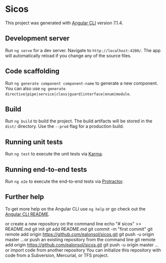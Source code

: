 # Sicos

This project was generated with [Angular CLI](https://github.com/angular/angular-cli) version 7.1.4.

## Development server

Run `ng serve` for a dev server. Navigate to `http://localhost:4200/`. The app will automatically reload if you change any of the source files.

## Code scaffolding

Run `ng generate component component-name` to generate a new component. You can also use `ng generate directive|pipe|service|class|guard|interface|enum|module`.

## Build

Run `ng build` to build the project. The build artifacts will be stored in the `dist/` directory. Use the `--prod` flag for a production build.

## Running unit tests

Run `ng test` to execute the unit tests via [Karma](https://karma-runner.github.io).

## Running end-to-end tests

Run `ng e2e` to execute the end-to-end tests via [Protractor](http://www.protractortest.org/).

## Further help

To get more help on the Angular CLI use `ng help` or go check out the [Angular CLI README](https://github.com/angular/angular-cli/blob/master/README.md).


or create a new repository on the command line
echo "# sicos" >> README.md
git init
git add README.md
git commit -m "first commit"
git remote add origin https://github.com/ealonsol/sicos.git
git push -u origin master
…or push an existing repository from the command line
git remote add origin https://github.com/ealonsol/sicos.git
git push -u origin master
…or import code from another repository
You can initialize this repository with code from a Subversion, Mercurial, or TFS project.

